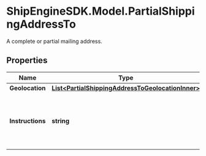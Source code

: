 # ShipEngineSDK.Model.PartialShippingAddressTo
A complete or partial mailing address.

## Properties

Name | Type | Description | Notes
------------ | ------------- | ------------- | -------------
**Geolocation** | [**List&lt;PartialShippingAddressToGeolocationInner&gt;**](PartialShippingAddressToGeolocationInner.md) |  | [optional] 
**Instructions** | **string** | Additional text about how to handle the shipment at this address.  | [optional] 

